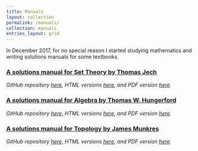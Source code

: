 ```yaml
---
title: Manuals
layout: collection
permalink: /manuals/
collection: manuals
entries_layout: grid
---
```


In December 2017, for no special reason I started studying mathematics and
writing solutions manuals for some textbooks.

### [A solutions manual for Set Theory by Thomas Jech](/manuals/jech-set-theory-solutions/)

_GitHub repository [here](https://github.com/9beach/jech-set-theory-solutions),
HTML versions [here](https://9beach.github.io/manuals/jech-set-theory-solutions/), and PDF version [here](https://github.com/9beach/jech-set-theory-solutions/releases)._

### [A solutions manual for Algebra by Thomas W. Hungerford](/manuals/hungerford-algebra-solutions/)

_GitHub repository [here](https://github.com/9beach/hungerford-algebra-solutions),
HTML versions [here](https://9beach.github.io/manuals/hungerford-algebra-solutions/),
and PDF version [here](https://github.com/9beach/hungerford-algebra-solutions/releases)._

### [A solutions manual for Topology by James Munkres](/manuals/munkres-topology-solutions/)

_GitHub repository [here](https://github.com/9beach/munkres-topology-solutions),
HTML versions [here](https://9beach.github.io/manuals/munkres-topology-solutions/),
and PDF version [here](https://github.com/9beach/munkres-topology-solutions/releases)._

